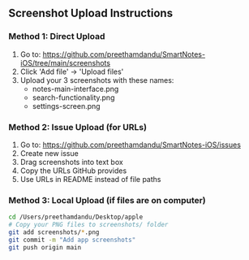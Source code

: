 ## Screenshot Upload Instructions

### Method 1: Direct Upload
1. Go to: https://github.com/preethamdandu/SmartNotes-iOS/tree/main/screenshots
2. Click 'Add file' → 'Upload files'
3. Upload your 3 screenshots with these names:
   - notes-main-interface.png
   - search-functionality.png
   - settings-screen.png

### Method 2: Issue Upload (for URLs)
1. Go to: https://github.com/preethamdandu/SmartNotes-iOS/issues
2. Create new issue
3. Drag screenshots into text box
4. Copy the URLs GitHub provides
5. Use URLs in README instead of file paths

### Method 3: Local Upload (if files are on computer)
```bash
cd /Users/preethamdandu/Desktop/apple
# Copy your PNG files to screenshots/ folder
git add screenshots/*.png
git commit -m "Add app screenshots"
git push origin main
```
